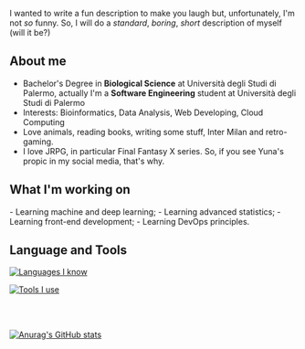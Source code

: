
I wanted to write a fun description to make you laugh but, unfortunately, I'm not _so_ funny.
So, I will do a _standard_, _boring_, _short_ description of myself (will it be?)

<h2>About me</h2>

<ul>
  <li>Bachelor's Degree in <b>Biological Science</b> at Università degli Studi di Palermo, actually I'm a <b>Software Engineering</b> student at Università degli Studi di Palermo</li>
  <li>Interests: Bioinformatics, Data Analysis, Web Developing, Cloud Computing</li>
  <li>Love animals, reading books, writing some stuff, Inter Milan and retro-gaming.</li>
  <li>I love JRPG, in particular Final Fantasy X series. So, if you see Yuna's propic in my social media, that's why.</li>
</ul>


<h2>What I'm working on</h2> 
  - Learning machine and deep learning;
  - Learning advanced statistics;
  - Learning front-end development;
  - Learning DevOps principles.



<h2>Language and Tools</h2>

[![Languages I know](https://skillicons.dev/icons?i=py,js,ts,html,css,bootstrap,react,c,java,mysql,mongodb,py,sklearn,redux,tailwind)](https://skillicons.dev)

[![Tools I use](https://skillicons.dev/icons?i=nodejs,express,vscode,linux,docker,postman,anaconda,pycharm,figma,androidstudio)](https://skillicons.dev)


<br></br>

[![Anurag's GitHub stats](https://github-readme-stats.vercel.app/api?username=yuunac&show_icons=true&theme=dracula)](https://github.com/yuunac/github-readme-stats)

                  
